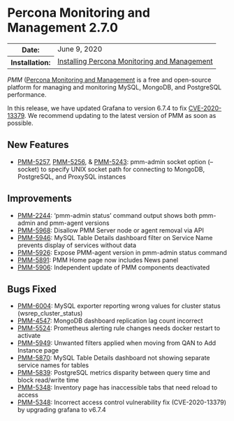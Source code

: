# Percona Monitoring and Management 2.7.0

<table class="docutils field-list" frame="void" rules="none">
  <colgroup>
    <col class="field-name">
    <col class="field-body">
  </colgroup>
  <tbody valign="top">
    <tr class="field-odd field">
      <th class="field-name">Date:</th>
      <td class="field-body">June 9, 2020</td>
    </tr>
    <tr class="field-even field">
      <th class="field-name">Installation:</th>
      <td class="field-body">
        <a class="reference external" href="https://www.percona.com/doc/percona-monitoring-and-management/2.x/setting-up/">Installing Percona Monitoring and Management</a></td>
    </tr>
  </tbody>
</table>

*PMM* ([Percona Monitoring and Management](../)
is a free and open-source platform for managing and monitoring MySQL, MongoDB, and PostgreSQL
performance.

In this release, we have updated Grafana to version 6.7.4 to fix  [CVE-2020-13379](https://cve.mitre.org/cgi-bin/cvename.cgi?name=CVE-2020-13379/). We recommend updating to the latest version of PMM as soon as possible.

## New Features
* [PMM-5257](https://jira.percona.com/browse/PMM-5257), [PMM-5256](https://jira.percona.com/browse/PMM-5256), & [PMM-5243](https://jira.percona.com/browse/PMM-5243): pmm-admin socket option (–socket) to specify UNIX socket path for connecting to MongoDB, PostgreSQL, and ProxySQL instances

## Improvements
* [PMM-2244](https://jira.percona.com/browse/PMM-2244): ‘pmm-admin status’ command output shows both pmm-admin and pmm-agent versions
* [PMM-5968](https://jira.percona.com/browse/PMM-5968): Disallow PMM Server node or agent removal via API
* [PMM-5946](https://jira.percona.com/browse/PMM-5946): MySQL Table Details dashboard filter on Service Name prevents display of services without data
* [PMM-5926](https://jira.percona.com/browse/PMM-5926): Expose PMM-agent version in pmm-admin status command
* [PMM-5891](https://jira.percona.com/browse/PMM-5891): PMM Home page now includes News panel
* [PMM-5906](https://jira.percona.com/browse/PMM-5906): Independent update of PMM components deactivated

## Bugs Fixed
* [PMM-6004](https://jira.percona.com/browse/PMM-6004): MySQL exporter reporting wrong values for cluster status (wsrep_cluster_status)
* [PMM-4547](https://jira.percona.com/browse/PMM-4547): MongoDB dashboard replication lag count incorrect
* [PMM-5524](https://jira.percona.com/browse/PMM-5524): Prometheus alerting rule changes needs docker restart to activate
* [PMM-5949](https://jira.percona.com/browse/PMM-5949): Unwanted filters applied when moving from QAN to Add Instance page
* [PMM-5870](https://jira.percona.com/browse/PMM-5870): MySQL Table Details dashboard not showing separate service names for tables
* [PMM-5839](https://jira.percona.com/browse/PMM-5839): PostgreSQL metrics disparity between query time and block read/write time
* [PMM-5348](https://jira.percona.com/browse/PMM-5348): Inventory page has inaccessible tabs that need reload to access
* [PMM-5348](https://jira.percona.com/browse/PMM-5348): Incorrect access control vulnerability fix (CVE-2020-13379) by upgrading grafana to v6.7.4
